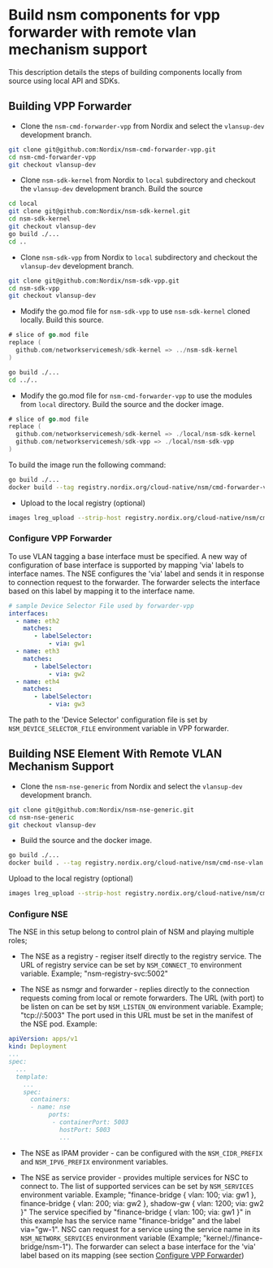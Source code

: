 # Build nsm components for vpp forwarder with remote vlan mechanism support

This description details the steps of building components locally from source using local API and SDKs.

## Building VPP Forwarder

- Clone the `nsm-cmd-forwarder-vpp` from Nordix and select the `vlansup-dev` development branch.

```bash
git clone git@github.com:Nordix/nsm-cmd-forwarder-vpp.git
cd nsm-cmd-forwarder-vpp
git checkout vlansup-dev
```

- Clone `nsm-sdk-kernel` from Nordix to `local` subdirectory and checkout the `vlansup-dev` development branch. Build the source

```bash
cd local
git clone git@github.com:Nordix/nsm-sdk-kernel.git
cd nsm-sdk-kernel
git checkout vlansup-dev
go build ./...
cd ..
```

- Clone `nsm-sdk-vpp` from Nordix to `local` subdirectory and checkout the `vlansup-dev` development branch.

```bash
git clone git@github.com:Nordix/nsm-sdk-vpp.git
cd nsm-sdk-vpp
git checkout vlansup-dev
```

- Modify the go.mod file for `nsm-sdk-vpp` to use `nsm-sdk-kernel` cloned locally. Build this source.

```go
# slice of go.mod file
replace (
  github.com/networkservicemesh/sdk-kernel => ../nsm-sdk-kernel
)
```

```bash
go build ./...
cd ../..
```

- Modify the go.mod file for `nsm-cmd-forwarder-vpp` to use the modules from `local` directory. Build the source and the docker image.

```go
# slice of go.mod file
replace (
  github.com/networkservicemesh/sdk-kernel => ./local/nsm-sdk-kernel
  github.com/networkservicemesh/sdk-vpp => ./local/nsm-sdk-vpp
)
```

To build the image run the following command:

```bash
go build ./...
docker build --tag registry.nordix.org/cloud-native/nsm/cmd-forwarder-vpp:vlansup .
```

- Upload to the local registry (optional)

```bash
images lreg_upload --strip-host registry.nordix.org/cloud-native/nsm/cmd-forwarder-vpp:vlansup
```

### Configure VPP Forwarder

To use VLAN tagging a base interface must be specified. A new way of configuration of base interface is supported by mapping 'via' labels to interface names. The NSE configures the 'via' label and sends it in response to connection request to the forwarder. The forwarder selects the interface based on this label by mapping it to the interface name.

```yaml
# sample Device Selector File used by forwarder-vpp
interfaces:
  - name: eth2
    matches:
       - labelSelector:
           - via: gw1
  - name: eth3
    matches:
       - labelSelector:
           - via: gw2
  - name: eth4
    matches:
       - labelSelector:
           - via: gw3

```

The path to the 'Device Selector' configuration file is set by `NSM_DEVICE_SELECTOR_FILE` environment variable in VPP forwarder.

## Building NSE Element With Remote VLAN Mechanism Support

- Clone the `nsm-nse-generic` from Nordix and select the `vlansup-dev` development branch.

```bash
git clone git@github.com:Nordix/nsm-nse-generic.git
cd nsm-nse-generic
git checkout vlansup-dev
```

- Build the source and the docker image.

```bash
go build ./...
docker build . --tag registry.nordix.org/cloud-native/nsm/cmd-nse-vlan:vlansup
```

 Upload to the local registry (optional)

```bash
images lreg_upload --strip-host registry.nordix.org/cloud-native/nsm/cmd-nse-vlan:vlansup
```

### Configure NSE

The NSE in this setup belong to control plain of NSM and playing multiple roles;

- The NSE as a registry - regiser itself directly to the registry service. The URL of registry service can be set by `NSM_CONNECT_TO` environment variable. Example; "nsm-registry-svc:5002"

- The NSE as nsmgr and forwarder - replies directly to the connection requests coming from local or remote forwarders. The URL (with port) to be listen on can be set by `NSM_LISTEN_ON` environment variable. Example; "tcp://:5003" The port used in this URL must be set in the manifest of the NSE pod. Example:

```yaml
apiVersion: apps/v1
kind: Deployment
...
spec:
  ...
  template:
    ...
    spec:
      containers:
      - name: nse
           ports:
            - containerPort: 5003
              hostPort: 5003
              ...     
```

- The NSE as IPAM provider - can be configured with the `NSM_CIDR_PREFIX` and `NSM_IPV6_PREFIX` environment variables.

- The NSE as service provider - provides multiple services for NSC to connect to. The list of supported services can be set by `NSM_SERVICES` environment variable. Example; "finance-bridge { vlan: 100; via: gw1 }, finance-bridge { vlan: 200; via: gw2 }, shadow-gw { vlan: 1200; via: gw2 }" The service specified by "finance-bridge { vlan: 100; via: gw1 }" in this example has the service name "finance-bridge" and the label via="gw-1".
NSC can request for a service using the service name in its `NSM_NETWORK_SERVICES` environment variable (Example; "kernel://finance-bridge/nsm-1"). The forwarder can select a base interface for the 'via' label based on its mapping (see section [Configure VPP Forwarder](https://github.com/Nordix/nsm-test/blob/master/doc/vpp-forwarder-vlansup-build.md#configure-vpp-forwarder))
